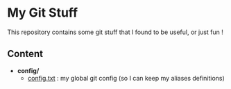 # My Git Stuff

This repository contains some git stuff that I found to be useful, or just fun !

## Content

 - **config/**
   - [config.txt](./config/config.txt) :
     my global git config (so I can keep my aliases definitions)

